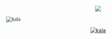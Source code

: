<meta name="awesome-portfolio"/>
<meta title="awesome-portfolio"/>
<meta description="awesome-portfolio"/>

<meta name="portfolio"/>
<meta name="github"/>
<meta name="full-stack"/>

<p align="center">
  <a href="https://github.com/kala0427"><img src="https://readme-typing-svg.herokuapp.com/?lines=+Welcome+to+My+GitHub+Profile!;BlockChain%20Developer;Full%20Stack%20Developer;Top%20Skill%20Rust%20And%20ThreeJS;Penetration+tester;7%2B%20years%20of%20coding%20experience;Always%20learning%20new%20stuffs&font=Pacifico&center=true&width=650&height=120&color=58a6ff&vCenter=true&size=45%22"></a>
</p>

<p align="left" style="font-family: Brush Script MT"> <img src="https://komarev.com/ghpvc/?username=chinmay29hub&label=Profile%20views&color=0e75b6&style=flat" alt="kala" /> </p>

<p align="center">
  <a href="https://github.com/kala0427">
    <img title="🔥 Get streak stats for your profile at git.io/streak-stats" alt="kala" src="https://github-readme-streak-stats.herokuapp.com/?user=AtosGuru&theme=monokai-metallian&hide_border=true"/>
  </a>
</p>
</p>
<br/>
